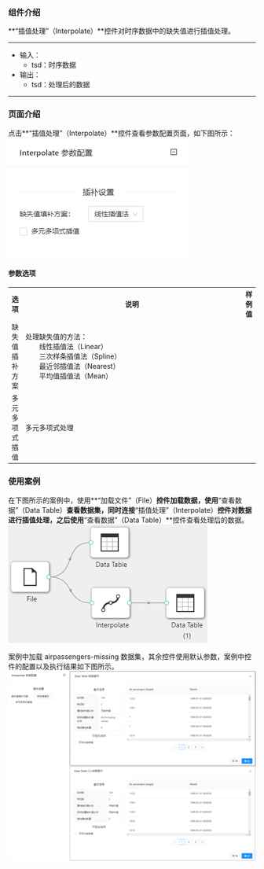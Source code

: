 ### 组件介绍
**“插值处理”（Interpolate）**控件对时序数据中的缺失值进行插值处理。

<hr/>

- 输入：
  - tsd：时序数据
- 输出：
  - tsd：处理后的数据

<hr/>


### 页面介绍
点击**“插值处理”（Interpolate）**控件查看参数配置页面，如下图所示：  
![param](/img/aistudio/time-series/interpolate/param.png)

#### 参数选项
<table>
  <tr>
    <th>选项</th>
    <th width="650">说明</th>
    <th>样例值</th>
  </tr>
  <tr>
      <td>缺失值插补方案</td> 
      <td>
      处理缺失值的方法：<br/>
      &emsp;&emsp;线性插值法（Linear）<br/>
      &emsp;&emsp;三次样条插值法（Spline）<br/>
      &emsp;&emsp;最近邻插值法（Nearest）<br/>
      &emsp;&emsp;平均值插值法（Mean）
      </td> 
      <td></td>
  </tr>
  <tr>
      <td>多元多项式插值</td> 
      <td>
      多元多项式处理
      </td> 
      <td></td>
  </tr>
</table>

### 使用案例
在下图所示的案例中，使用**“加载文件”（File）**控件加载数据，使用**“查看数据”（Data Table）**查看数据集，同时连接**“插值处理”（Interpolate）**控件对数据进行插值处理，之后使用**“查看数据”（Data Table）**控件查看处理后的数据。  
![workflow](/img/aistudio/time-series/interpolate/workflow.png)

案例中加载 airpassengers-missing 数据集，其余控件使用默认参数，案例中控件的配置以及执行结果如下图所示。   
![workflow-result](/img/aistudio/time-series/interpolate/workflow-result.png)